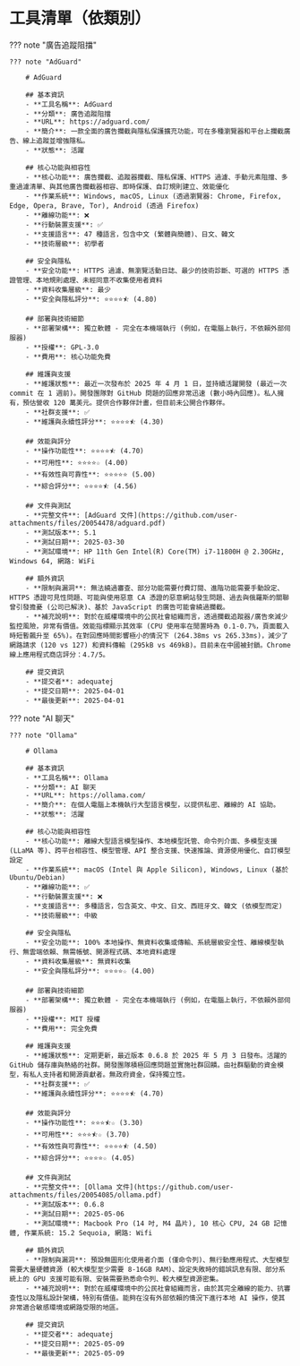 # 工具清單（依類別）

??? note "廣告追蹤阻擋"

    ??? note "AdGuard"

        # AdGuard

        ## 基本資訊
        - **工具名稱**: AdGuard
        - **分類**: 廣告追蹤阻擋
        - **URL**: https://adguard.com/
        - **簡介**: 一款全面的廣告攔截與隱私保護擴充功能，可在多種瀏覽器和平台上攔截廣告、線上追蹤並增強隱私。
        - **狀態**: 活躍

        ## 核心功能與相容性
        - **核心功能**: 廣告攔截、追蹤器攔截、隱私保護、HTTPS 過濾、手動元素阻擋、多重過濾清單、與其他廣告攔截器相容、即時保護、自訂規則建立、效能優化
        - **作業系統**: Windows, macOS, Linux (透過瀏覽器: Chrome, Firefox, Edge, Opera, Brave, Tor), Android (透過 Firefox)
        - **離線功能**: ❌
        - **行動裝置支援**: ✅
        - **支援語言**: 47 種語言，包含中文 (繁體與簡體)、日文、韓文
        - **技術層級**: 初學者

        ## 安全與隱私
        - **安全功能**: HTTPS 過濾、無瀏覽活動日誌、最少的技術診斷、可選的 HTTPS 憑證管理、本地規則處理、未經同意不收集使用者資料
        - **資料收集層級**: 最少
        - **安全與隱私評分**: ⭐⭐⭐⭐⯪ (4.80)

        ## 部署與技術細節
        - **部署架構**: 獨立軟體 - 完全在本機端執行 (例如，在電腦上執行，不依賴外部伺服器)
        - **授權**: GPL-3.0
        - **費用**: 核心功能免費

        ## 維護與支援
        - **維護狀態**: 最近一次發布於 2025 年 4 月 1 日，並持續活躍開發 (最近一次 commit 在 1 週前)。開發團隊對 GitHub 問題的回應非常迅速 (數小時內回應)。私人擁有，預估營收 120 萬美元。提供合作夥伴計畫，但目前未公開合作夥伴。
        - **社群支援**: ✅
        - **維護與永續性評分**: ⭐⭐⭐⭐⯪ (4.30)

        ## 效能與評分
        - **操作功能性**: ⭐⭐⭐⭐⯪ (4.70)
        - **可用性**: ⭐⭐⭐⭐☆ (4.00)
        - **有效性與可靠性**: ⭐⭐⭐⭐⭐ (5.00)
        - **綜合評分**: ⭐⭐⭐⭐⯪ (4.56)

        ## 文件與測試
        - **完整文件**: [AdGuard 文件](https://github.com/user-attachments/files/20054478/adguard.pdf)
        - **測試版本**: 5.1
        - **測試日期**: 2025-03-30
        - **測試環境**: HP 11th Gen Intel(R) Core(TM) i7-11800H @ 2.30GHz, Windows 64, 網路: WiFi

        ## 額外資訊
        - **限制與漏洞**: 無法繞過審查、部分功能需要付費訂閱、進階功能需要手動設定、HTTPS 憑證可見性問題、可能與使用惡意 CA 憑證的惡意網站發生問題、過去與俄羅斯的關聯曾引發擔憂 (公司已解決)、基於 JavaScript 的廣告可能會繞過攔截。
        - **補充說明**: 對於在威權環境中的公民社會組織而言，透過攔截追蹤器/廣告來減少監控風險，非常有價值。效能指標顯示其效率 (CPU 使用率在閒置時為 0.1-0.7%，頁面載入時短暫飆升至 65%)。在對回應時間影響極小的情況下 (264.38ms vs 265.33ms)，減少了網路請求 (120 vs 127) 和資料傳輸 (295kB vs 469kB)。目前未在中國被封鎖。Chrome 線上應用程式商店評分：4.7/5。

        ## 提交資訊
        - **提交者**: adequatej
        - **提交日期**: 2025-04-01
        - **最後更新**: 2025-04-01

??? note "AI 聊天"

    ??? note "Ollama"

        # Ollama

        ## 基本資訊
        - **工具名稱**: Ollama
        - **分類**: AI 聊天
        - **URL**: https://ollama.com/
        - **簡介**: 在個人電腦上本機執行大型語言模型，以提供私密、離線的 AI 協助。
        - **狀態**: 活躍

        ## 核心功能與相容性
        - **核心功能**: 離線大型語言模型操作、本地模型託管、命令列介面、多模型支援 (LLaMA 等)、跨平台相容性、模型管理、API 整合支援、快速推論、資源使用優化、自訂模型設定
        - **作業系統**: macOS (Intel 與 Apple Silicon), Windows, Linux (基於 Ubuntu/Debian)
        - **離線功能**: ✅
        - **行動裝置支援**: ❌
        - **支援語言**: 多種語言，包含英文、中文、日文、西班牙文、韓文 (依模型而定)
        - **技術層級**: 中級

        ## 安全與隱私
        - **安全功能**: 100% 本地操作、無資料收集或傳輸、系統層級安全性、離線模型執行、無雲端依賴、無需帳號、開源程式碼、本地資料處理
        - **資料收集層級**: 無資料收集
        - **安全與隱私評分**: ⭐⭐⭐⭐☆ (4.00)

        ## 部署與技術細節
        - **部署架構**: 獨立軟體 - 完全在本機端執行 (例如，在電腦上執行，不依賴外部伺服器)
        - **授權**: MIT 授權
        - **費用**: 完全免費

        ## 維護與支援
        - **維護狀態**: 定期更新，最近版本 0.6.8 於 2025 年 5 月 3 日發布。活躍的 GitHub 儲存庫與熱絡的社群。開發團隊積極回應問題並實施社群回饋。由社群驅動的資金模型，有私人支持者和開源貢獻者。無政府資金，保持獨立性。
        - **社群支援**: ✅
        - **維護與永續性評分**: ⭐⭐⭐⭐⯪ (4.70)

        ## 效能與評分
        - **操作功能性**: ⭐⭐⭐⯪☆ (3.30)
        - **可用性**: ⭐⭐⭐⯪☆ (3.70)
        - **有效性與可靠性**: ⭐⭐⭐⭐⯪ (4.50)
        - **綜合評分**: ⭐⭐⭐⭐☆ (4.05)

        ## 文件與測試
        - **完整文件**: [Ollama 文件](https://github.com/user-attachments/files/20054085/ollama.pdf)
        - **測試版本**: 0.6.8
        - **測試日期**: 2025-05-06
        - **測試環境**: Macbook Pro (14 吋, M4 晶片), 10 核心 CPU, 24 GB 記憶體, 作業系統: 15.2 Sequoia, 網路: Wifi

        ## 額外資訊
        - **限制與漏洞**: 預設無圖形化使用者介面 (僅命令列)、無行動應用程式、大型模型需要大量硬體資源 (較大模型至少需要 8-16GB RAM)、設定失敗時的錯誤訊息有限、部分系統上的 GPU 支援可能有限、安裝需要熟悉命令列、較大模型資源密集。
        - **補充說明**: 對於在威權環境中的公民社會組織而言，由於其完全離線的能力、抗審查性以及隱私設計架構，特別有價值。能夠在沒有外部依賴的情況下進行本地 AI 操作，使其非常適合敏感環境或網路受限的地區。

        ## 提交資訊
        - **提交者**: adequatej
        - **提交日期**: 2025-05-09
        - **最後更新**: 2025-05-09
